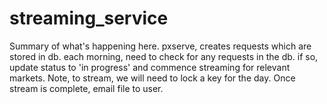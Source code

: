 # streaming_service
Summary of what's happening here.
pxserve, creates requests which are stored in db.
each morning, need to check for any requests in the db.
if so, update status to 'in progress' and commence streaming for relevant markets.
Note, to stream, we will need to lock a key for the day. 
Once stream is complete, email file to user.
